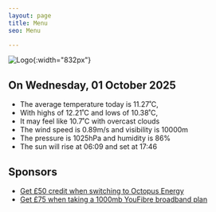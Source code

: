 ```yaml
---
layout: page
title: Menu
seo: Menu

---
```


![Logo](/images/logo.jpg){:width="832px"}

<!-- weather_marker starts -->
## On Wednesday, 01 October 2025

- The average temperature today is 11.27˚C,
- With highs of 12.21˚C and lows of 10.38˚C,
- It may feel like 10.7˚C with overcast clouds
- The wind speed is 0.89m/s and visibility is 10000m
- The pressure is 1025hPa and humidity is 86%
- The sun will rise at 06:09 and set at 17:46

<!-- weather_marker ends -->

## Sponsors

- [Get £50 credit when switching to Octopus Energy](https://bit.ly/3oD1nnS)
- [Get £75 when taking a 1000mb YouFibre broadband plan](https://aklam.io/91zWhU?)
